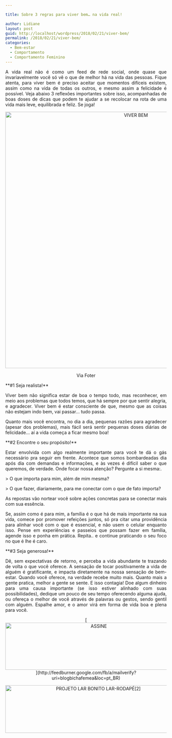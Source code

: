 ```yaml
---

title: Sobre 3 regras para viver bem… na vida real!

author: Lidiane
layout: post
guid: http://localhost/wordpress/2018/02/21/viver-bem/
permalink: /2018/02/21/viver-bem/
categories:
  - Bem-estar
  - Comportamento
  - Comportamento Feminino
---
```

<p align="justify">
  A vida real não é como um feed de rede social, onde quase que invariavelmente você só vê o que de melhor há na vida das pessoas. Fique atenta, para viver bem é preciso aceitar que momentos difíceis existem, assim como na vida de todas os outros, e mesmo assim a felicidade é possível. Veja abaixo 3 reflexões importantes sobre isso, acompanhadas de boas doses de dicas que podem te ajudar a se recolocar na rota de uma vida mais leve, equilibrada e feliz. Se joga!
</p>

<p align="center">
  <img class="alignnone size-full wp-image-14549" src="http://www.trololodemulher.com.br/blog/wp-content/uploads/2018/02/VIVER-BEM.jpg" alt="VIVER BEM" width="800" height="800" />
</p>

<p align="center">
  Via Foter
</p>

<p align="justify">
  **#1 Seja realista!**
</p>

<p align="justify">
  Viver bem não significa estar de boa o tempo todo, mas reconhecer, em meio aos problemas que todos temos, que há sempre por que sentir alegria, e agradecer. Viver bem é estar consciente de que, mesmo que as coisas não estejam indo bem, vai passar… tudo passa.
</p>

<p align="justify">
  Quanto mais você encontra, no dia a dia, pequenas razões para agradecer (apesar dos problemas), mais fácil será sentir pequenas doses diárias de felicidade… aí a vida começa a ficar mesmo boa!
</p>

<p align="justify">
  **#2 Encontre o seu propósito!**
</p>

<p align="justify">
  Estar envolvida com algo realmente importante para você te dá o gás necessário pra seguir em frente. Acontece que somos bombardeadas dia após dia com demandas e informações, e às vezes é difícil saber o que queremos, de verdade. Onde focar nossa atenção? Pergunte a si mesma:.
</p>

<p align="justify">
  > O que importa para mim, além de mim mesma?
</p>

<p align="justify">
  > O que fazer, diariamente, para me conectar com o que de fato importa?
</p>

<p align="justify">
  As repostas vão nortear você sobre ações concretas para se conectar mais com sua essência.
</p>

<p align="justify">
  Se, assim como é para mim, a família é o que há de mais importante na sua vida, comece por promover refeições juntos, só pra citar uma providência para alinhar você com o que é essencial, e não usem o celular enquanto isso. Pense em experiências e passeios que possam fazer em família, agende isso e ponha em prática. Repita.. e continue praticando o seu foco no que é lhe é caro.
</p>

<p align="justify">
  **#3 Seja generosa!**
</p>

<p align="justify">
  Dê, sem expectativas de retorno, e perceba a vida abundante te trazando de volta o que você oferece. A sensação de tocar positivamente a vida de alguém é gratificante, e impacta diretamente na nossa sensação de bem-estar. Quando você oferece, na verdade recebe muito mais. Quanto mais a gente pratica, melhor a gente se sente. E isso contagia! Doe algum dinheiro para uma causa importante (se isso estiver alinhado com suas possibilidades), dedique um pouco de seu tempo oferecendo alguma ajuda, ou ofereça o melhor de você através de palavras ou gestos, sendo gentil com alguém. Espalhe amor, e o amor virá em forma de vida boa e plena para você.
</p>

<p align="center">
  [<img class="alignnone size-full wp-image-14011" src="http://www.trololodemulher.com.br/blog/wp-content/uploads/2017/08/ASSINE.jpg" alt="ASSINE" width="568" height="147" />](http://feedburner.google.com/fb/a/mailverify?uri=blogbichafemea&loc=pt_BR) 
</p>

<p align="center">
  <a href="http://www.trololodemulher.com.br/projeto-lar-bonito-lar/"><img class="wp-image-14554 size-full" src="http://www.trololodemulher.com.br/blog/wp-content/uploads/2018/02/PROJETO-LAR-BONITO-LAR-RODAPÉ2.jpg" alt="PROJETO LAR BONITO LAR-RODAPÉ[2]" width="565" height="149" /></a>
</p>

<p style="text-align: center;" align="justify">